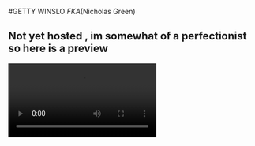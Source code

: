 #GETTY WINSLO *FKA*(Nicholas Green) 
## Not yet hosted , im somewhat of a perfectionist so here is a preview 

![just-a-little-peek](./video.mp4)